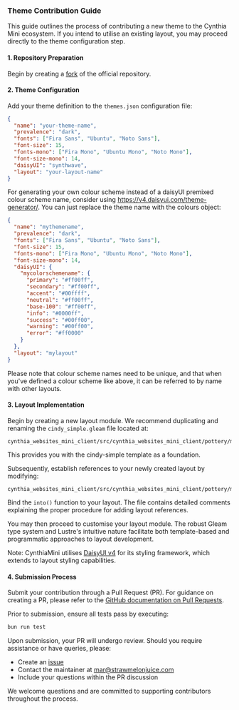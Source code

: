 ### Theme Contribution Guide

This guide outlines the process of contributing a new theme to the Cynthia Mini ecosystem. If you intend to utilise an existing layout, you may proceed directly to the theme configuration step.

#### 1. Repository Preparation

Begin by creating a [fork](https://github.com/CynthiaWebsiteEngine/Mini/fork) of the official repository.

#### 2. Theme Configuration

Add your theme definition to the `themes.json` configuration file:

```json
{
  "name": "your-theme-name",
  "prevalence": "dark",
  "fonts": ["Fira Sans", "Ubuntu", "Noto Sans"],
  "font-size": 15,
  "fonts-mono": ["Fira Mono", "Ubuntu Mono", "Noto Mono"],
  "font-size-mono": 14,
  "daisyUI": "synthwave",
  "layout": "your-layout-name"
}
```

For generating your own colour scheme instead of a daisyUI premixed colour scheme name, consider using <https://v4.daisyui.com/theme-generator/>. You can just replace the theme name with the colours object:

```json
{
  "name": "mythemename",
  "prevalence": "dark",
  "fonts": ["Fira Sans", "Ubuntu", "Noto Sans"],
  "font-size": 15,
  "fonts-mono": ["Fira Mono", "Ubuntu Mono", "Noto Mono"],
  "font-size-mono": 14,
  "daisyUI": {
    "mycolorschemename": {
      "primary": "#ff00ff",
      "secondary": "#ff00ff",
      "accent": "#00ffff",
      "neutral": "#ff00ff",
      "base-100": "#ff00ff",
      "info": "#0000ff",
      "success": "#00ff00",
      "warning": "#00ff00",
      "error": "#ff0000"
    }
  },
  "layout": "mylayout"
}
```

Please note that colour scheme names need to be unique, and that when you've defined a colour scheme like above, it can be referred to by name with other layouts.

#### 3. Layout Implementation

Begin by creating a new layout module. We recommend duplicating and renaming the `cindy_simple.gleam` file located at:

```gleam
cynthia_websites_mini_client/src/cynthia_websites_mini_client/pottery/molds/
```

This provides you with the cindy-simple template as a foundation.

Subsequently, establish references to your newly created layout by modifying:

```gleam
cynthia_websites_mini_client/src/cynthia_websites_mini_client/pottery/molds.gleam
```

Bind the `into()` function to your layout. The file contains detailed comments explaining the proper procedure for adding layout references.

You may then proceed to customise your layout module. The robust Gleam type system and Lustre's intuitive nature facilitate both template-based and programmatic approaches to layout development.

Note: CynthiaMini utilises [DaisyUI v4](https://v4.daisyui.com/components/) for its styling framework, which extends to layout styling capabilities.

#### 4. Submission Process

Submit your contribution through a Pull Request (PR). For guidance on creating a PR, please refer to the [GitHub documentation on Pull Requests](https://docs.github.com/en/pull-requests/collaborating-with-pull-requests/proposing-changes-to-your-work-with-pull-requests/creating-a-pull-request).

Prior to submission, ensure all tests pass by executing:
```bash
bun run test
```

Upon submission, your PR will undergo review. Should you require assistance or have queries, please:
- Create an [issue](https://github.com/CynthiaWebsiteEngine/Mini/issues/new/)
- Contact the maintainer at <mar@strawmelonjuice.com>
- Include your questions within the PR discussion

We welcome questions and are committed to supporting contributors throughout the process.
